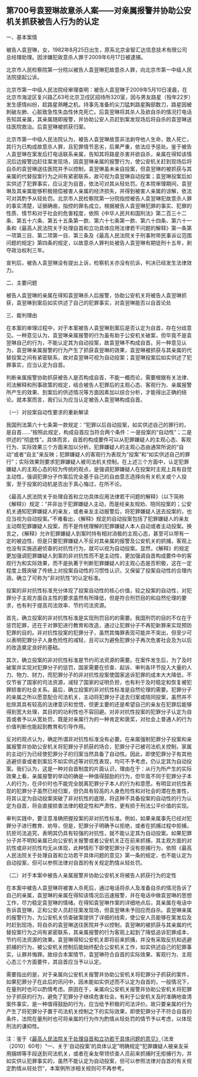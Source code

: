 ## 第700号袁翌琳故意杀人案——对亲属报警并协助公安机关抓获被告人行为的认定

一、基本案情

被告人袁翌琳，女，1982年8月25日出生，原系北京金智汇达信息技术有限公司总经理助理。因涉嫌犯故意杀人罪于2009年6月17日被逮捕。

北京市人民检察院第一分院以被告人袁翌琳犯故意杀人罪，向北京市第一中级人民法院提起公诉。

北京市第一中级人民法院经审理查明：被告人袁翌琳于2009年5月10日凌晨，在北京市海淀区复兴路乙63号北京卫戍区招待所320室，因与男友路星（殁年22岁）发生感情纠纷，趁路星熟睡之机，持事先准备的尖刀猛刺路星胸部数刀，路星因被刺破左肺、心脏致急性失血性休克死亡。后袁翌琳将其杀人及欲自杀的情况打电话告知其亲属，其亲属随即报警，并协助公安人员赶到案发现场后将自杀的袁翌琳送往医院救治。后袁翌琳被抓获归案。

北京市第一中级人民法院认为，被告人袁翌琳故意非法剥夺他人生命，致人死亡，其行为已构成故意杀人罪，且犯罪情节恶劣，后果严重，依法应予惩处。鉴于被告人袁翌琳在案发后打电话联系亲属，告知其将路星杀害并欲自杀，亲属在得知该情况后边报警边赶往案发现场，因袁翌琳亲属的报警行为，使公安机关赶到现场后将自杀的袁翌琳送往医院并予以控制，袁翌琳虽未亲自投案，但袁翌琳的被抓获与其亲属的代替投案行为之间有紧密联系，故可视为袁翌琳自动投案；袁翌琳投案后如实供述了犯罪事实，应认定为自首，依法可对其从轻处罚。在本院审理期间，袁翌琳及其亲属能够积极赔偿被害人亲属的经济损失，并得到被害人亲属的谅解，依法可对其酌予从轻处罚。北京市人民检察院第一分院指控被告人袁翌琳犯故意杀人罪的事实清楚，证据确凿，指控的罪名成立。根据被告人袁翌琳犯罪的事实、犯罪的性质、情节和对于社会的危害程度，依照《中华人民共和国刑法》第二百三十二条、第五十六条、第五十五条第一款、第六十七条第一款、第六十四条、第六十一条和《最高人民法院关于处理自首和立功具体应用法律若干问题的解释》第一条第一项第三目、第二项第一目、第三条及《最高人民法院关于刑事附带民事诉讼范围问题的规定》第四条的规定，以故意杀人罪判处被告人袁翌琳有期徒刑十五年，剥夺政治权利三年。

宣判后，被告人袁翌琳没有提出上诉，检察机关亦没有抗诉，判决已经发生法律效力。

二、主要问题

被告人袁翌琳的亲属在得知袁翌琳杀人后报警，协助公安机关将被告人袁翌琳抓获，袁翌琳到案后如实供述了自己的犯罪事实，对袁翌琳能否以自首论处

三、裁判理由

在本案的审理过程中，对于本案被告人袁翌琳到案后是否认定为自首，存在分歧意见。一种意见认为，袁翌琳亲属报警的行为虽有助于公安机关破案，但毕竟不是袁翌琳自己的行为，不能认定其为自动投案，故袁翌琳不构成自首。另一种意见认为，袁翌琳亲属报警的行为产生了抓获袁翌琳的效果，袁翌琳被抓获与其亲属的代替投案之间有紧密联系，故对袁翌琳可视为自动投案；袁翌琳投案后如实供述了犯罪事实，应当认定为自首。

判断亲属报警协助抓获被告人是否构成自首，不能一概而论，需要根据有关法律、司法解释和刑事政策的规定，结合被告人犯罪后的主观心态、客观行为、亲属报警所产生的效果、到案后的供述情况等方面因素加以综合分析，才能得出正确的结论。就本案而言，我们认为应当认定被告人袁翌琳构成自首。

（一）对投案自动性要求的重新解读

我国刑法第六十七条第一款规定：“犯罪以后自动投案，如实供述自己的罪行的，是自首……”按照此规定，构成自首应当符合两个条件：一是投案的“自动性”；二是供述的“彻底性”。具体而言，自首的构成要件可以从犯罪嫌疑人的主观心态、客观行为、实际效果三个方面来加以分析。犯罪嫌疑人的主观心态由通常所说的“自动”或者“自主”来反映；犯罪嫌疑人的客观行为表现为“投案”和“如实供述自己的罪行”；实际效果则要求犯罪嫌疑人被司法机关控制。在上述三个方面中，认定犯罪嫌疑人的主观心态的较为传统的观点，是强调犯罪嫌疑人在投案时主观上具有自觉主动性，强调犯罪分子作案后完全基于自己的自由意志选择向有关机关或个人投案，至于投案的动机是否出于真心悔过，在所不论。

《最高人民法院关于处理自首和立功具体应用法律若干问题的解释》（以下简称《解释》）规定：“并非出于犯罪嫌疑人主动，而是经亲友规劝、陪同投案的；公安机关通知犯罪嫌疑人的亲友，或者亲友主动报警后，将犯罪嫌疑人送去投案的，也应当视为自动投案。”不难看出，《解释》规定的自动投案包括了犯罪嫌疑人的亲友主动帮犯罪嫌疑人投案，而不是传统理解的犯罪嫌疑人本人自动或者主动投案。换言之，《解释》允许犯罪嫌疑人到案时持有相对消极的主观心态，甚至可以带有一定的被迫性，但是只要犯罪嫌疑人不反对其亲属的报警及公安机关的抓捕，客观上也没有实施逃避侦查的对抗性行为，就可以视为自动投案。显然，《解释》的规定更加强调犯罪嫌疑人到案的非对抗性而不是主动性，更加强调自首构成要件中的客观行为和实际效果，而不是执著于判断犯罪嫌疑人的主观心态是否积极，这在一定程度上既突破了传统上对投案自动性的习惯性认识，又保留了投案自动性的合理内涵，确立了可称为“非对抗性”的认定标准。

投案的非对抗性标准充分体现了投案自动性的核心价值，较之投案的自动性，对犯罪分子主观方面自主性的要求虽然有所降低，但是符合刑罚目的和自然伦理的要求，也有利于提高司法效率、节约司法资源。

首先，确立投案的非对抗性标准是实现刑罚目的的需要。我国刑罚的目的不仅在于惩罚犯罪，还在于对罪犯进行教育和改造，通过让犯罪分子不再犯新罪来实现预防犯罪的目的。非对抗性投案的犯罪分子，虽然其悔罪表现可能并不突出，但至少可以表明犯罪分子人身危险性的减轻，且可以为避免犯罪分子再次危害社会及为以后的改造奠定良好的基础。

其次，确立投案的非对抗性标准是节约司法资源的需要。在案件发生后，为了及时破案并实现对犯罪分子的惩罚，国家需要在侦查、起诉、审判各环节投入大量的人力、物力、财力，而犯罪分子的非对抗性投案使国家追诉犯罪的成本大大降低，不仅节省了国家的司法资源，减轻了国家的证明负担，也有利于及时稳定和恢复被犯罪损害的社会关系。最后，确立投案的非对抗性标准是自然伦理的需要。犯罪分子的亲属之所以愿意配合司法机关，主动将犯罪分子送去归案或陪同投案，虽然并不批除其具有较高的法律意识和觉悟，但更主要的还是希望自己的亲友在犯罪后能够得到宽大处理，其目的的功利性也不容回避。对非对抗性投案的犯罪分子认定为自首或者予以从宽处罚，既是对亲属行为的一种肯定和褒奖，对社会上普通人的行为价值判断也能起到教育和引导作用。

反对的观点认为，确定所谓非对抗性标准没有必要。在亲属强制犯罪分子投案和亲属报警并协助公安机关将犯罪分子抓获的场合，犯罪分子已被司法机关控制，家属的主动行为已经使犯罪分子的归案当然具备了自动性。因此，即使犯罪分子有其他逃避侦查或者到案后不如实供述等对抗性表现，均可不予考虑，仍认定其为自动投案。我们认为，这是一种对自首制度的片面认识，理由在于：从行为所产生的实际效果上看，亲属报警的举动的确是一种值得鼓励的行为，但毕竟不同于犯罪分子本人的行为，在评价时也不能完全脱离犯罪分子本人的行为和意愿。有明显对抗性表现的犯罪分子虽然已经归案，但仍具有较高的人身危险性和对社会的潜在危害性，将其认定为自动投案突破了非对抗性的底限，将这种不具备投案的自动性的行为认定为自首，将会直接损害法律的稳定性和严肃性，更有损于刑法公平价值的实现。

审判实践中，要注意准确把握投案的非对抗性标准。例如，如果亲属事先已经对犯罪分子进行教育、劝导，但是，犯罪分子明确予以拒绝，或者在抓捕过程中拒捕，抗拒司法追究，表明其仍具有较强的对抗性，就不能认定其为自动投案。如果犯罪分子并不明知亲属已向公安机关报警或者公安机关正在前来抓捕，其主观方面的对抗性或非对抗性均无从体现，此种情形下即使犯罪分子没有拒捕行为，依照《最高人民法院关于处理自首和立功若干具体问题的意见》第一条的规定，也不能认定为自动投案，但可以参照法律对自首的有关规定酌情从轻处罚。

（二）对于本案中被告人亲属报警并协助公安机关将被告人抓获行为的定性

在本案中被告人袁翌琳将被害人杀死后，通过电话将杀人及准备自杀的情况告诉了自己的亲属，袁翌琳的亲属在得知该情况后迅速报警，并在电话中做袁翌琳的思想工作，尽力稳定袁翌琳的情绪。在得知袁翌琳作案的详细地点后，其亲属在电话中告诉袁翌琳，正和公安人员赶往案发现场，但袁翌琳未予回应而自杀。袁翌琳亲属的报警行为，为公安机关侦查破案提供了详细的线索，使公安人员能够在案发后及时赶到现场，将自杀的袁翌琳送往医院并予以控制，袁翌琳的被抓获与其亲属的代替投案行为之间有紧密联系，其亲属报警的行为客观上起到了降低追诉犯罪成本，节约司法资源的效果。袁翌琳得知公安机关即将前来抓捕，并没有采取反抗和逃避抓捕的行为，被公安机关控制后能始终配合公安机关工作，如实供述自己的犯罪事实，认罪并悔罪。故综合本案情节，袁翌琳符合自首的实际效果、客观行为、主观心态三个方面要件，其自首应当予以认定。

需要指出的是，对于亲属向公安机关报警并协助公安机关将犯罪分子抓获的案件，如果犯罪分子在此后的讯问中，因未能如实供述而不认定为自首的，一般情况下，在量刑时也可以酌情考虑。原因在于，亲属向公安机关报警并协助公安机关将犯罪分子抓获的行为，避免了犯罪分子继续危害社会，有利于公安机关及时准确地查清案件事实，是一种值得鼓励的行为，应当给予积极的司法评价。故只要亲属的行为产生了将犯罪分子置于司法机关控制之下的实际效果，即使犯罪分子不符合自首的条件，法院在量刑时也可将亲属的行为作为酌情从轻处罚的情节予以考虑，以体现刑法的谦抑性。

注：鉴于《[最高人民法院关于处理自首和立功若干具体问题的意见》](http://xsba0.com/sfjs/2010/fy-zslg2010.htm)（法发〔2010〕60号）“一、关于‘自动投案’的具体认定”明确规定“犯罪嫌疑人被亲友采用捆绑等手段送到司法机关，或者在亲友带领侦查人员前来抓捕时无拒捕行为，并如实供认犯罪事实的，虽然不能认定为自动投案，但可以参照法律对自首的有关规定酌情从轻处罚”，本案例所涉相关规则可不再参考。